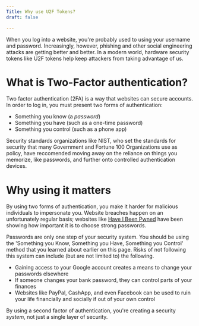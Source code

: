 ```yaml
---
Title: Why use U2F Tokens?
draft: false

---
```


When you log into a website, you're probably used to using your username and password.
Increasingly, however, phishing and other social engineering attacks are getting better and better.
In a modern world, hardware security tokens like U2F tokens help keep attackers from taking advantage of us.

# What is Two-Factor authentication?

Two factor authentication (2FA) is a way that websites can secure accounts.
In order to log in, you must present two forms of authentication:

* Something you know (a *password*)
* Something you have (such as a one-time password)
* Something you control (such as a phone app)

Security standards organizations like NIST, who set the standards for security that many Government and Fortune 100 Organizations use as policy, have reccomended moving away on the reliance on things you memorize, like passwords, and further onto controlled authentication devices.

# Why using it matters

By using two forms of authentication, you make it harder for malicious individuals to impersonate you. Website breaches happen on an unfortunately regular basis; websites like [Have I Been Pwned](https://haveibeenpwned.com/) have been showing how important it is to choose strong passwords. 

Passwords are only one step of your security system. You should be using the 'Something you Know, Something you Have, Something you Control' method that you learned about earlier on this page. 
Risks of not following this system can include (but are not limited to) the following.  

* Gaining access to your Google account creates a means to change your passwords elsewhere
* If someone changes your bank password, they can control parts of your finances
* Websites like PayPal, CashApp, and even Facebook can be used to ruin your life financially and socially if out of your own control

By using a second factor of authentication, you're creating a security *system*, not just a single layer of security. 

